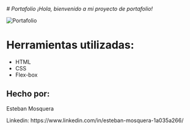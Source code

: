 <em> # Portafolio ¡Hola, bienvenido a mi proyecto de portafolio! </em>

![Portafolio](https://github.com/user-attachments/assets/89a1d2ea-7dd9-44b1-9e78-d2ed86166bae)

<h1>Herramientas utilizadas:</h1>

<ul>
<li>HTML</li>
<li>CSS</li>
<li>Flex-box</li>
</ul>

<h2>Hecho por:</h2>

<p>Esteban Mosquera</p>

<p>Linkedin: https://www.linkedin.com/in/esteban-mosquera-1a035a266/</p>
